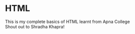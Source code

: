 # HTML
This is my complete basics of HTML learnt from Apna College
<br>
Shout out to Shradha Khapra!
